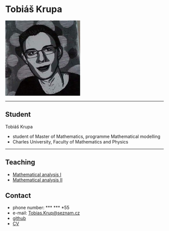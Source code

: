 

# Tobiáš Krupa

![Profile](foto2.png)

* * *

## Student

Tobiáš Krupa  
* student of Master of Mathematics, programme Mathematical modelling  
* Charles University, Faculty of Mathematics and Physics

* * *

## Teaching

* [Mathematical analysis I](https://tattobiti.github.io/Teaching)
* [Mathematical analysis II](https://tattobiti.github.io/MAII)

## Contact

* phone number: *** *** *55  
* e-mail: Tobias.Krup@seznam.cz  
* [github](https://github.com/Tattobiti)  
* [CV](cv.pdf)
